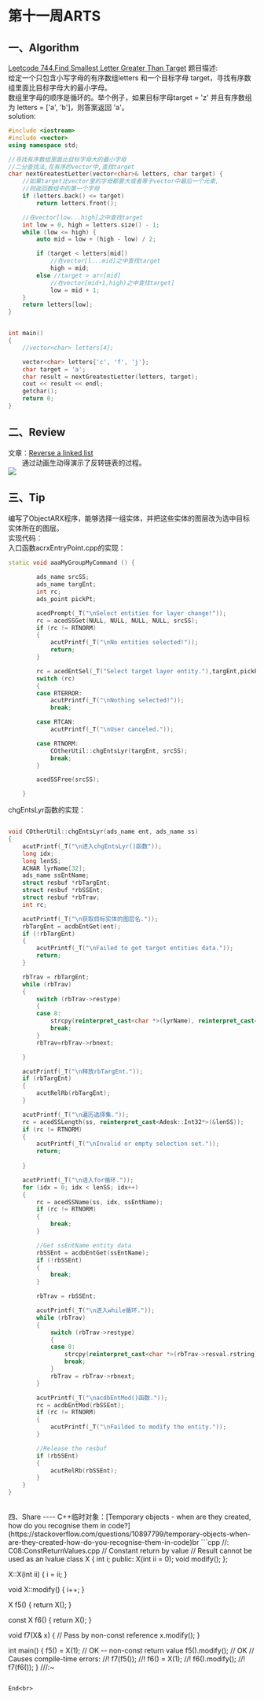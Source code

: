第十一周ARTS
====
一、Algorithm
----
[Leetcode 744.Find Smallest Letter Greater Than Target](https://leetcode.com/problems/find-smallest-letter-greater-than-target/)
题目描述:<br>
给定一个只包含小写字母的有序数组letters 和一个目标字母 target，寻找有序数组里面比目标字母大的最小字母。<br>
数组里字母的顺序是循环的。举个例子，如果目标字母target = 'z' 并且有序数组为 letters = ['a', 'b']，则答案返回 'a'。<br>
solution:
```CPP
#include <iostream>
#include <vector>
using namespace std;

//寻找有序数组里面比目标字母大的最小字母
//二分查找法,在有序的vector中,查找target
char nextGreatestLetter(vector<char>& letters, char target) {
	//如果target比vector里的字母都要大或者等于vector中最后一个元素,
	//则返回数组中的第一个字母
	if (letters.back() <= target) 
		return letters.front();

	//在vector[low...high]之中查找target
	int low = 0, high = letters.size() - 1;
	while (low <= high) {
		auto mid = low + (high - low) / 2;

		if (target < letters[mid])
			//在vector[l...mid]之中查找target
			high = mid;
		else //target > arr[mid]
			//在vector[mid+1,high)之中查找target]
			low = mid + 1;
	}
	return letters[low];
}


int main()
{
	//vector<char> letters[4];

	vector<char> letters{'c', 'f', 'j'};
	char target = 'a';
	char result = nextGreatestLetter(letters, target);
	cout << result << endl;
	getchar();
	return 0;
}
```
二、Review
----
文章：[Reverse a linked list](https://www.geeksforgeeks.org/reverse-a-linked-list/)<br>
　　通过动画生动得演示了反转链表的过程。<br>
  ![](http://ww1.sinaimg.cn/large/005SvaFtgy1fwv5aggxg1g30pf0qi1kx.gif)<br>
  
三、Tip
----
编写了ObjectARX程序，能够选择一组实体，并把这些实体的图层改为选中目标实体所在的图层。<br>
实现代码：<br>
入口函数acrxEntryPoint.cpp的实现：<br>
```CPP
static void aaaMyGroupMyCommand () {
		
		ads_name srcSS;  
		ads_name targEnt;
		int rc;
		ads_point pickPt;

		acedPrompt(_T("\nSelect entities for layer change!"));
		rc = acedSSGet(NULL, NULL, NULL, NULL, srcSS);
		if (rc != RTNORM)
		{
			acutPrintf(_T("\nNo entities selected!"));
			return;
		}

		rc = acedEntSel(_T("Select target layer entity."),targEnt,pickPt);
		switch (rc)
		{
		case RTERROR:
			acutPrintf(_T("\nNothing selected!"));
			break;

		case RTCAN:
			acutPrintf(_T("\nUser canceled."));

		case RTNORM:
			COtherUtil::chgEntsLyr(targEnt, srcSS);
			break;
		}

		acedSSFree(srcSS);

	}
```
chgEntsLyr函数的实现：<br>
```cpp

void COtherUtil::chgEntsLyr(ads_name ent, ads_name ss)
{
	acutPrintf(_T("\n进入chgEntsLyr()函数"));
	long idx;
	long lenSS;
    ACHAR lyrName[32];
	ads_name ssEntName;
	struct resbuf *rbTargEnt;
	struct resbuf *rbSSEnt;
	struct resbuf *rbTrav;
	int rc;

	acutPrintf(_T("\n获取目标实体的图层名."));
	rbTargEnt = acdbEntGet(ent);
	if (!rbTargEnt)
	{
		acutPrintf(_T("\nFailed to get target entities data."));
		return;
	}

	rbTrav = rbTargEnt;
	while (rbTrav)
	{
		switch (rbTrav->restype)
		{
		case 8:
			strcpy(reinterpret_cast<char *>(lyrName), reinterpret_cast<const char*>(rbTrav->resval.rstring));
			break;
		}
		rbTrav=rbTrav->rbnext;

	}

	acutPrintf(_T("\n释放rbTargEnt."));
	if (rbTargEnt)
	{
		acutRelRb(rbTargEnt);
	}

	acutPrintf(_T("\n遍历选择集."));
	rc = acedSSLength(ss, reinterpret_cast<Adesk::Int32*>(&lenSS));
	if (rc != RTNORM)
	{
		acutPrintf(_T("\nInvalid or empty selection set."));
		return;
	   
	}

	acutPrintf(_T("\n进入for循环."));
	for (idx = 0; idx < lenSS; idx++)
	{
		rc = acedSSName(ss, idx, ssEntName);
		if (rc != RTNORM)
		{
			break;
		}

		//Get ssEntName entity data
		rbSSEnt = acdbEntGet(ssEntName);
		if (!rbSSEnt)
		{
			break;
		}

		rbTrav = rbSSEnt;

		acutPrintf(_T("\n进入while循环."));
		while (rbTrav)
		{
			switch (rbTrav->restype)
			{
			case 8:
				strcpy(reinterpret_cast<char *>(rbTrav->resval.rstring),reinterpret_cast<const char*>(lyrName));
				break;
			}
			rbTrav = rbTrav->rbnext;
		}

		acutPrintf(_T("\nacdbEntMod()函数."));
		rc = acdbEntMod(rbSSEnt);
		if (rc != RTNORM)
		{
			acutPrintf(_T("\nFailded to modify the entity."));
		}

		//Release the resbuf
		if (rbSSEnt)
		{
			acutRelRb(rbSSEnt);
		}
	}
}
```
<br>
四、Share
----
C++临时对象：[Temporary objects - when are they created, how do you recognise them in code?](https://stackoverflow.com/questions/10897799/temporary-objects-when-are-they-created-how-do-you-recognise-them-in-code)br
```cpp
//: C08:ConstReturnValues.cpp
// Constant return by value
// Result cannot be used as an lvalue
class X {
   int i;
public:
   X(int ii = 0);
   void modify();
};

X::X(int ii) { i = ii; }

void X::modify() { i++; }

X f5() {
   return X();
}

const X f6() {
   return X();
}

void f7(X& x) { // Pass by non-const reference
   x.modify();
}

int main() {
   f5() = X(1); // OK -- non-const return value
   f5().modify(); // OK
// Causes compile-time errors:
//! f7(f5());
//! f6() = X(1);
//! f6().modify();
//! f7(f6());
} ///:~
```

End<br>
